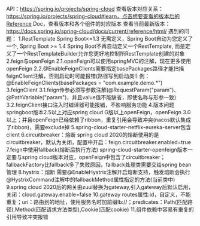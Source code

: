 API：https://spring.io/projects/spring-cloud
查看版本对应关系：
https://spring.io/projects/spring-cloud#learn，点击想要查看的版本后的Reference Doc，查看版本和各个组件的对应版本
查看当前最新版本：https://docs.spring.io/spring-cloud/docs/current/reference/html/
遇到的问题：
1.RestTemplate
Spring Boot<=1.3 无需定义，Spring Boot自动为您定义了一个,
Spring Boot >= 1.4 Spring Boot不再自动定义一个RestTemplate,
而是定义了一个RestTemplateBuilder允许您更好地控制所RestTemplate创建的对象
2.feign与openFeign
2.1.openFeign可以使用springMVC的注解，现在更多使用openFeign
2.2.@EnableFeignClients需要指定basePackages路径才能扫描feignClient注解，否则启动时可能报错(路径写到启动类!)
例：@EnableFeignClients(basePackages = "com.example.demo.*")
3.feignClient
3.1.feign传参必须写参数注解(@RequestParam("param")、@PathVariable("param")，并且value值不能缺省，即使名称与形参一致)
3.2.feignClient接口注入时编译器可能报错，不影响服务功能
4.版本问题
springboot版本2.5以上对应spring cloud G版以上openFeign，openFeign 3.0以上；并且openFeign已经依赖了ribbon，重复引用会导致冲突(nacos默认集成了ribbon)，需要exclude掉
5.spring-cloud-starter-netflix-eureka-server包含client
6.circuitbreaker：熔断
spring cloud 2020的熔断使用的是circuitbreaker，默认为关闭，配置中开启：feign.circuitbreaker.enabled=true
7.feign中使用fallback(熔断后执行方法)
spring-cloud-starter-openfeign版本一定要与spring cloud版本对应，openFeign中包含了circuitbreaker；
fallbackFactory比fallback多了失败原因，fallback处理类需要交给spring bean 管理
8.hystrix：熔断
需要@EnableHystrix注解开启熔断支持，触发熔断会执行@HystrixCommand注解中的fallbackMethod属性指定的方法(当前类中)
9.spring cloud 2020后的网关由zuul替换为gateway,引入gateway后默认启用，关闭：cloud.gateway.enable=false
10.gateway routes属性:id，自定义，不能重复；uri：路由到的地址，使用服务名时加前缀lb://；predicates：Path(匹配路径),Method(匹配请求方法类型),Cookie(匹配cookie)
11.组件依赖中容易有重复的引用导致冲突报错
